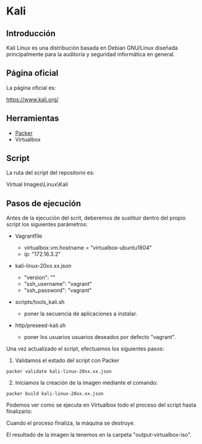 # Kali

## Introducción

Kali Linux es una distribución basada en Debian GNU/Linux diseñada principalmente para la auditoría y seguridad informática en general.

## Página oficial

La página oficial es:

https://www.kali.org/

## Herramientas

* [Packer](../../../../../../Documentation/es/Tools/Packer/doc_packer.es-ES.md)
* Virtualbox

## Script

La ruta del script del repositorio es:

Virtual Images\Linux\Kali

## Pasos de ejecución

Antes de la ejecución del scrit, deberemos de sustituir dentro del propio script los siguientes parámetros:

* Vagrantfile
    - virtualbox.vm.hostname = "virtualbox-ubuntu1804"
    - ip: "172.16.3.2"

* kali-linux-20xx.xx.json
    - "version": ""
    - "ssh_username": "vagrant"
    - "ssh_password": "vagrant"

* scripts/tools_kali.sh
    - poner la secuencia de aplicaciones a instalar.

* http/preseed-kali.sh
    - poner los usuarios usuarios deseados por defecto "vagrant".


Una vez actualizado el script, efectuamos los siguientes pasos:

1. Validamos el estado del script con Packer

```
packer validate kali-linux-20xx.xx.json
```

2. Iniciamos la creación de la imagen mediante el comando:
```
packer build kali-linux-20xx.xx.json
```

Podemos ver como se ejecuta en Virtualbox todo el proceso del script hasta finalizarlo:


Cuando el proceso finaliza, la máquina se destruye.


El resultado de la imagen la tenemos en la carpeta "output-virtualbox-iso".




